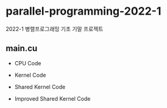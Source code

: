 # parallel-programming-2022-1

2022-1 병렬프로그래밍 기초 기말 프로젝트

## main.cu
- CPU Code

- Kernel Code

- Shared Kernel Code

- Improved Shared Kernel Code
